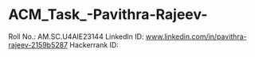 # ACM_Task_-Pavithra-Rajeev-
Roll No.: AM.SC.U4AIE23144
Linkedln ID: www.linkedin.com/in/pavithra-rajeev-2159b5287
Hackerrank ID: 
